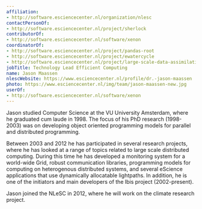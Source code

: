 ```yaml
---
affiliation:
- http://software.esciencecenter.nl/organization/nlesc
contactPersonOf:
- http://software.esciencecenter.nl/project/sherlock
contributorOf:
- http://software.esciencecenter.nl/software/xenon
coordinatorOf:
- http://software.esciencecenter.nl/project/pandas-root
- http://software.esciencecenter.nl/project/ewatercycle
- http://software.esciencecenter.nl/project/large-scale-data-assimilation
jobTitle: Technology Lead Efficient Computing
name: Jason Maassen
nlescWebsite: https://www.esciencecenter.nl/profile/dr.-jason-maassen
photo: https://www.esciencecenter.nl/img/team/jason-maassen-new.jpg
userOf:
- http://software.esciencecenter.nl/software/xenon
---
```

Jason studied Computer Science at the VU University Amsterdam, where he graduated cum laude in 1998. The focus of his PhD research (1998-2003) was on developing object oriented programming models for parallel and distributed programming.

Between 2003 and 2012 he has participated in several research projects, where he has looked at a range of topics related to large scale distributed computing. During this time he has developed a monitoring system for a world-wide Grid, robust communication libraries, programming models for computing on heterogenous distributed systems, and several eScience applications that use dynamically allocatable lightpaths. In addition, he is one of the initiators and main developers of the Ibis project (2002-present).

Jason joined the NLeSC in 2012, where he will work on the climate research project.
